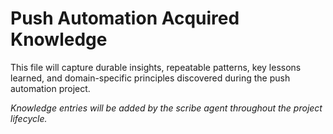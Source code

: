 # Push Automation Acquired Knowledge

This file will capture durable insights, repeatable patterns, key lessons learned, and domain-specific principles discovered during the push automation project.

*Knowledge entries will be added by the scribe agent throughout the project lifecycle.*